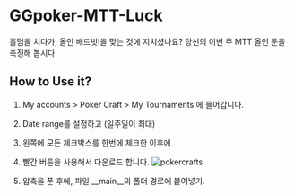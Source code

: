 # GGpoker-MTT-Luck

홀덤을 치다가, 올인 배드빗!을 맞는 것에 지치셨나요? 당신의 이번 주 MTT 올인 운을 측정해 봅시다.


## How to Use it?
1. My accounts > Poker Craft > My Tournaments 에 들어갑니다.
2. Date range를 설정하고 \(일주일이 최대\)
3. 왼쪽에 모든 체크박스를 한번에 체크한 이후에
4. 빨간 버튼을 사용해서 다운로드 합니다.
![pokercrafts](https://github.com/user-attachments/assets/0678d663-fe98-452b-ad42-ece8af71b0e5)

5. 압축을 푼 후에, 파일 __main__의 폴더 경로에 붙여넣기.
